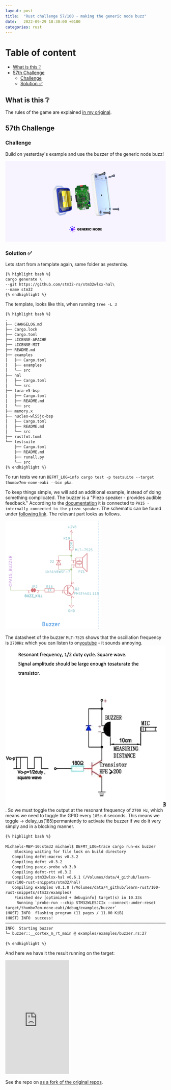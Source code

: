 ```yaml
---
layout: post
title:  "Rust challenge 57/100 - making the generic node buzz"
date:   2022-09-29 18:30:00 +0100
categories: rust
---
```



#  Table of content
<!-- MarkdownTOC autolink="true" -->

- [What is this :grey_question:](#what-is-this-grey_question)
- [57th Challenge](#57th-challenge)
    - [Challenge](#challenge)
    - [Solution :white_check_mark:](#solution-white_check_mark)

<!-- /MarkdownTOC -->

## What is this :grey_question: 

The rules of the game are explained [in my original](https://maebli.github.io/rust/2021/10/18/100rust.html). 

## 57th Challenge
### Challenge

Build on yesterday's example and use the buzzer of the generic node buzz!

![](/assets/img/genericnode.png)

### Solution :white_check_mark:

Lets start from a template again, same folder as yesterday. 

    {% highlight bash %}
    cargo generate \
    --git https://github.com/stm32-rs/stm32wlxx-hal\
    --name stm32
    {% endhighlight %}

The template, looks like this, when running `tree -L 3`

    {% highlight bash %}
    .
    ├── CHANGELOG.md
    ├── Cargo.lock
    ├── Cargo.toml
    ├── LICENSE-APACHE
    ├── LICENSE-MIT
    ├── README.md
    ├── examples
    │   ├── Cargo.toml
    │   ├── examples
    │   └── src
    ├── hal
    │   ├── Cargo.toml
    │   └── src
    ├── lora-e5-bsp
    │   ├── Cargo.toml
    │   ├── README.md
    │   └── src
    ├── memory.x
    ├── nucleo-wl55jc-bsp
    │   ├── Cargo.toml
    │   ├── README.md
    │   └── src
    ├── rustfmt.toml
    └── testsuite
        ├── Cargo.toml
        ├── README.md
        ├── runall.py
        └── src
    {% endhighlight %}


To run tests we run `DEFMT_LOG=info cargo test -p testsuite --target thumbv7em-none-eabi --bin pka`.

To keep things simple, we will add an additional example, instead of doing something complicated. The buzzer is a "Piezo speaker - provides audible feedback." According to the [documentation](https://www.genericnode.com/docs/sensor-edition/hardware/se-board/)
it is connected to `PA15 - internally connected to the piezo speaker`. The schematic can be found under [following link](https://github.com/TheThingsIndustries/generic-node-se/blob/develop/Hardware/sch/sch-stm32wl.pdf). The relevant part looks as follows. 

![](/assets/img/buzzer.png)

The datasheet of the buzzer `MLT-7525` shows that the oscillation frequency is `2700Hz` which you can listen to on[youtube](https://www.youtube.com/watch?v=eGZvKFEDAE8) - it sounds annoying. 
![](/assets/img/buzzer2.png). So we must toggle the output at the resonant frequency of `2700 Hz`, which means we need to toggle the GPIO every `185e-6` seconds. This means we toggle -> delay_us(185)permantently to activate the buzzer if we do it very simply and in a blocking manner.

    {% highlight bash %}

    Michaels-MBP-10:stm32 michael$ DEFMT_LOG=trace cargo run-ex buzzer
        Blocking waiting for file lock on build directory
       Compiling defmt-macros v0.3.2
       Compiling defmt v0.3.2
       Compiling panic-probe v0.3.0
       Compiling defmt-rtt v0.3.2
       Compiling stm32wlxx-hal v0.6.1 (/Volumes/data/4_github/learn-rust/100-rust-snippets/stm32/hal)
       Compiling examples v0.1.0 (/Volumes/data/4_github/learn-rust/100-rust-snippets/stm32/examples)
        Finished dev [optimized + debuginfo] target(s) in 10.33s
         Running `probe-run --chip STM32WLE5JCIx --connect-under-reset target/thumbv7em-none-eabi/debug/examples/buzzer`
    (HOST) INFO  flashing program (11 pages / 11.00 KiB)
    (HOST) INFO  success!
    ────────────────────────────────────────────────────────────────────────────────
    INFO  Starting buzzer
    └─ buzzer::__cortex_m_rt_main @ examples/examples/buzzer.rs:27

    {% endhighlight %}


And here we have it the result running on the target:

<iframe src="https://streamable.com/e/kxsmcw" width="200" height="356" frameborder="0" allowfullscreen></iframe>

 See the repo on [as a fork of the original repos](https://github.com/maebli/stm32wlxx-hal). 


